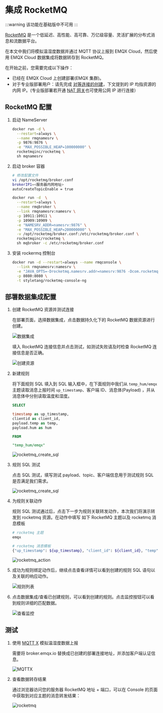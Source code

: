 # 集成 RocketMQ

:::warning
该功能在基础版中不可用
:::

[RocketMQ](https://rocketmq.apache.org/) 是一个低延迟、高性能、高可靠、万亿级容量、灵活扩展的分布式消息和流数据平台。

在本文中我们将模拟温湿度数据并通过 MQTT 协议上报到 EMQX Cloud，然后使用 EMQX Cloud 数据集成将数据转存到 RocketMQ。

在开始之前，您需要完成以下操作：

* 已经在 EMQX Cloud 上创建部署(EMQX 集群)。
* 对于专业版部署用户：请先完成 [对等连接的创建](../deployments/vpc_peering.md)，下文提到的 IP 均指资源的内网 IP。(专业版部署若开通 [NAT 网关](../vas/nat-gateway.md)也可使用公网 IP 进行连接）

## RocketMQ 配置

1. 启动 NameServer

    ```bash
    docker run -d \
      --restart=always \
      --name rmqnamesrv \
      -p 9876:9876 \
      -e "MAX_POSSIBLE_HEAP=100000000" \
      rocketmqinc/rocketmq \
      sh mqnamesrv
   ```

2. 启动 broker 容器

    ```bash
   # 修改配置文件
   vi /opt/rocketmq/broker.conf
   brokerIP1=<服务器内网地址>
   autoCreateTopicEnable = true

   docker run -d  \
      --restart=always \
      --name rmqbroker \
      --link rmqnamesrv:namesrv \
      -p 10911:10911 \
      -p 10909:10909 \
      -e "NAMESRV_ADDR=namesrv:9876" \
      -e "MAX_POSSIBLE_HEAP=200000000" \
      -v /opt/rocketmq/broker.conf:/etc/rocketmq/broker.conf \
      rocketmqinc/rocketmq \
      sh mqbroker -c /etc/rocketmq/broker.conf  
   ```

3. 安装 rockermq 控制台

    ```bash
    docker run -d --restart=always --name rmqconsole \
      --link rmqnamesrv:namesrv \
      -e "JAVA_OPTS=-Drocketmq.namesrv.addr=namesrv:9876 -Dcom.rocketmq.sendMessageWithVIPChannel=false" \
      -p 8080:8080 \
      -t styletang/rocketmq-console-ng
    ```

## 部署数据集成配置

1. 创建 RocketMQ 资源并测试连接

   在部署页面，选择数据集成，点击数据持久化下的 RocketMQ 数据资源进行创建。

   ![数据集成](./_assets/data_integration_rocketmq.png)

   填入 RocketMQ 连接信息并点击测试，如测试失败请及时检查 RocketMQ 连接信息是否正确。

   ![创建资源](./_assets/rocketmq_create_resource.png)

2. 新建规则

   将下面规则 SQL 填入到 SQL 输入框中，在下面规则中我们从 `temp_hum/emqx` 主题读取消息上报时间 `up_timestamp`、客户端 ID、消息体(Payload)
   ，并从消息体中分别读取温度和湿度。

   ```sql
   SELECT 
   
   timestamp as up_timestamp,
   clientid as client_id, 
   payload.temp as temp, 
   payload.hum as hum
   
   FROM
   
   "temp_hum/emqx"
   ```

   ![rocketmq_create_sql](./_assets/rocketmq_create_sql.png)

3. 规则 SQL 测试

   点击 SQL 测试，填写测试 payload、topic、客户端信息用于测试规则 SQL 是否满足我们需求。

   ![rocketmq_create_sql](./_assets/rocketmq_create_sql_test.png)

4. 为规则关联动作

   规则 SQL 测试通过后，点击下一步为规则关联转发动作，本次我们将演示转发到 rocketmq 资源。在动作中填写 如下 RocketMQ 主题以及 rocketmq 消息模板

   ```bash
   # rocketmq 主题
   emqx
   
   # rocketmq 消息模板
   {"up_timestamp": ${up_timestamp}, "client_id": ${client_id}, "temp": ${temp}, "hum": ${hum}}
   ```

   ![rocketmq_action](./_assets/rocketmq_action.png)

5. 成功为规则绑定动作后，继续点击查看详情可以看到创建的规则 SQL 语句以及关联的响应动作。

   ![规则列表](./_assets/rocketmq_rule_engine_detail.png)

6. 点击数据集成/查看已创建规则，可以看到创建的规则。点击监控按钮可以看到规则详细的匹配数据。

   ![查看监控](./_assets/rocketmq_monitor.png)

## 测试

1. 使用 [MQTT X](https://mqttx.app/) 模拟温湿度数据上报

   需要将 broker.emqx.io 替换成已创建的部署连接地址，并添加客户端认证信息。

   ![MQTTX](./_assets/mqttx_publish.png)

2. 查看数据转存结果

   通过浏览器访问您的服务器 RocketMQ 地址 + 端口，可以在 Console 的页面中获取到对应主题的消息转发结果：

   ![rocketmq](./_assets/rocketmq_query_result.png)
